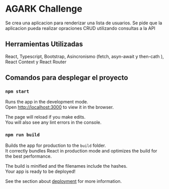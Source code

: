 # AGARK Challenge 

Se crea una aplicacion para renderizar una lista de usuarios. Se pide que la aplicacion pueda realizar opraciones CRUD utilizando consultas a la API

## Herramientas Utilizadas

React, Typescript, Bootstrap, Asincronismo (fetch, asyn-await y then-cath ), React Context y React Router

## Comandos para desplegar el proyecto
### `npm start`

Runs the app in the development mode.\
Open [http://localhost:3000](http://localhost:3000) to view it in the browser.

The page will reload if you make edits.\
You will also see any lint errors in the console.

### `npm run build`

Builds the app for production to the `build` folder.\
It correctly bundles React in production mode and optimizes the build for the best performance.

The build is minified and the filenames include the hashes.\
Your app is ready to be deployed!

See the section about [deployment](https://facebook.github.io/create-react-app/docs/deployment) for more information.
